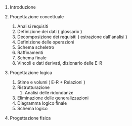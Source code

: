 1. Introduzione
2. Progettazione concettuale
	1. Analisi requisiti
	2. Definizione dei dati ( glossario )
	3. Decomposizione dei requisiti ( estrazione dall'analisi )
	4. Definizione delle operazioni
	5. Schema scheletro
	6. Raffinamenti
	7. Schema finale
	8. Vincoli e dati derivati, dizionario delle E-R
	
3. Progettazione logica
	1. Stime e volumi ( E-R + Relazioni )
	2. Ristrutturazione
		1. Analisi delle ridondanze
	3. Eliminazione delle generalizzazioni
	4. Diagramma logico finale
	5. Schema logico
4. Progettazione fisica
